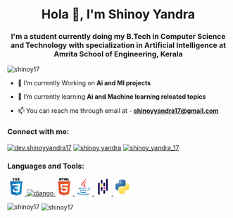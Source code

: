 <h1 align="center">Hola 👋, I'm Shinoy Yandra</h1>
<h3 align="center">I'm a student currently doing my B.Tech in Computer Science and Technology with specialization in Artificial Intelligence at Amrita School of Engineering, Kerala</h3>

<p align="left"> <img src="https://komarev.com/ghpvc/?username=shinoy17&label=Profile%20views&color=0e75b6&style=flat" alt="shinoy17" /> </p>

- 🔭 I’m currently Working on **Ai and Ml projects**

- 🌱 I’m currently learning **Ai and Machine learning releated topics**

- 📫 You can reach me through email at - **shinoyyandra17@gmail.com**

<h3 align="left">Connect with me:</h3>
<p align="left">
<a href="https://dev.to/dev.shinoyyandra17" target="blank"><img align="center" src="https://raw.githubusercontent.com/rahuldkjain/github-profile-readme-generator/master/src/images/icons/Social/devto.svg" alt="dev.shinoyyandra17" height="30" width="40" /></a>
<a href="https://linkedin.com/in/shinoy yandra" target="blank"><img align="center" src="https://raw.githubusercontent.com/rahuldkjain/github-profile-readme-generator/master/src/images/icons/Social/linked-in-alt.svg" alt="shinoy yandra" height="30" width="40" /></a>
<a href="https://instagram.com/shinoy_yandra_17" target="blank"><img align="center" src="https://raw.githubusercontent.com/rahuldkjain/github-profile-readme-generator/master/src/images/icons/Social/instagram.svg" alt="shinoy_yandra_17" height="30" width="40" /></a>
</p>

<h3 align="left">Languages and Tools:</h3>
<p align="left"> <a href="https://www.w3schools.com/css/" target="_blank" rel="noreferrer"> <img src="https://raw.githubusercontent.com/devicons/devicon/master/icons/css3/css3-original-wordmark.svg" alt="css3" width="40" height="40"/> </a> <a href="https://www.djangoproject.com/" target="_blank" rel="noreferrer"> <img src="https://cdn.worldvectorlogo.com/logos/django.svg" alt="django" width="40" height="40"/> </a> <a href="https://www.w3.org/html/" target="_blank" rel="noreferrer"> <img src="https://raw.githubusercontent.com/devicons/devicon/master/icons/html5/html5-original-wordmark.svg" alt="html5" width="40" height="40"/> </a> <a href="https://www.java.com" target="_blank" rel="noreferrer"> <img src="https://raw.githubusercontent.com/devicons/devicon/master/icons/java/java-original.svg" alt="java" width="40" height="40"/> </a> <a href="https://pandas.pydata.org/" target="_blank" rel="noreferrer"> <img src="https://raw.githubusercontent.com/devicons/devicon/2ae2a900d2f041da66e950e4d48052658d850630/icons/pandas/pandas-original.svg" alt="pandas" width="40" height="40"/> </a> <a href="https://www.python.org" target="_blank" rel="noreferrer"> <img src="https://raw.githubusercontent.com/devicons/devicon/master/icons/python/python-original.svg" alt="python" width="40" height="40"/> </a> </p>

<p><img align="left" src="https://github-readme-stats.vercel.app/api/top-langs?username=shinoy17&show_icons=true&locale=en&layout=compact" alt="shinoy17" /></p>

<p>&nbsp;<img align="center" src="https://github-readme-stats.vercel.app/api?username=shinoy17&show_icons=true&locale=en" alt="shinoy17" /></p>
